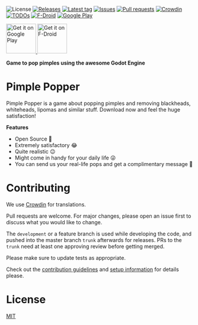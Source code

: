 ![License](https://img.shields.io/github/license/Crazy-Marvin/PimplePopper.svg)
[![Releases](https://img.shields.io/github/downloads/Crazy-Marvin/PimplePopper/total.svg?style=flat)](https://github.com/Crazy-Marvin/PimplePopper/releases)
[![Latest tag](https://img.shields.io/github/tag/Crazy-Marvin/PimplePopper.svg?style=flat)](https://github.com/Crazy-Marvin/PimplePopper/tags)
[![Issues](https://img.shields.io/github/issues/Crazy-Marvin/PimplePopper.svg?style=flat)](https://github.com/Crazy-Marvin/PimplePopper/issues)
[![Pull requests](https://img.shields.io/github/issues-pr/Crazy-Marvin/PimplePopper.svg?style=flat)](https://github.com/Crazy-Marvin/PimplePopper/pulls)
[![Crowdin](https://badges.crowdin.net/pimple-popper/localized.svg)](https://crowdin.com/project/pimple-popper)
[![TODOs](https://badgen.net/https/api.tickgit.com/badgen/github.com/Crazy-Marvin/PimplePopper)](https://www.tickgit.com/browse?repo=github.com/Crazy-Marvin/PimplePopper)
[![F-Droid](https://img.shields.io/f-droid/v/rocks.poopjournal.pimplepopper.svg)](https://f-droid.org/app/rocks.poopjournal.pimplepopper)
[![Google Play](https://badgen.net/badge/icon/googleplay?icon=googleplay&label)](https://play.google.com/store/apps/details?id=rocks.poopjournal.pimplepopper)

<p align="left">
<a href="https://play.google.com/store/apps/details?id=rocks.poopjournal.pimplepopper">
    <img alt="Get it on Google Play"
        height="80"
        src="https://play.google.com/intl/en_us/badges/images/generic/en_badge_web_generic.png" />
</a>  
<a href="https://f-droid.org/app/rocks.poopjournal.pimplepopper">
    <img alt="Get it on F-Droid"
        height="80"
        src="https://f-droid.org/badge/get-it-on.png" />
        </a>
        </p>
        
__Game to pop pimples using the awesome Godot Engine__

# Pimple Popper

Pimple Popper is a game about popping pimples and removing blackheads, whiteheads, lipomas and similar stuff. Download now and feel the huge satisfaction!

__Features__

- Open Source 🎉
- Extremely satisfactory 😂
- Quite realistic 😉
- Might come in handy for your daily life 😜
- You can send us your real-life pops and get a complimentary message 🙈

# Contributing

We use [Crowdin](https://crowdin.com/project/pimple-popper) for translations.

Pull requests are welcome. For major changes, please open an issue first to discuss what you would like to change.

The ```development``` or a feature branch is used while developing the code, and pushed into the master branch ```trunk``` afterwards for releases.
PRs to the ```trunk``` need at least one approving review before getting merged.

Please make sure to update tests as appropriate.

Check out the [contribution guidelines](https://github.com/Crazy-Marvin/PimplePopper/blob/trunk/.github/CONTRIBUTING.md) and [setup information](https://github.com/Crazy-Marvin/PimplePopper/blob/trunk/.github/SETUP.md) for details please.

# License

[MIT](https://choosealicense.com/licenses/mit/)


